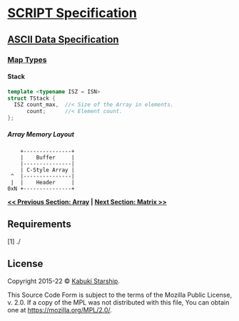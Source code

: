 # [SCRIPT Specification](../../)

## [ASCII Data Specification](../)

### [Map Types](./)

#### Stack

```C++
template <typename ISZ = ISN>
struct TStack {
  ISZ count_max,  //< Size of the Array in elements.
      count;      //< Element count.
};
```

##### Array Memory Layout

```AsciiArt
    +---------------+
    |    Buffer     |
    |---------------|
    | C-Style Array |
 ^  |---------------|
 |  |    Header     |
0xN +---------------+
```

**[<< Previous Section: Array](Array.md) | [Next Section: Matrix >>](Matrix.md)**

## Requirements

[1] ./

## License

Copyright 2015-22 © [Kabuki Starship](https://kabukistarship.com).

This Source Code Form is subject to the terms of the Mozilla Public License, v. 2.0. If a copy of the MPL was not distributed with this file, You can obtain one at <https://mozilla.org/MPL/2.0/>.
